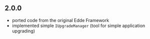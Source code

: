 ## 2.0.0
- ported code from the original Edde Framework
- implemented simple `IUpgradeManager` (tool for simple application upgrading)
